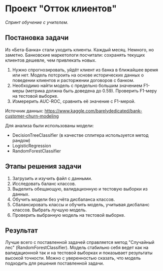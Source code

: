 # Проект "Отток клиентов"
*Спринт обучение с учителем.*

## Постановка задачи
Из «Бета-Банка» стали уходить клиенты. Каждый месяц. Немного, но заметно. Банковские маркетологи посчитали: сохранять текущих клиентов дешевле, чем привлекать новых.

1. Нужно спрогнозировать, уйдёт клиент из банка в ближайшее время или нет. Модель потсроить на основе исторических данных о поведении клиентов и расторжении договоров с банком.
2. Необходимо найти модель с предельно большим значением F1-меры (метрика должна быть доведена до 0.59). Проверить F1-меру на тестовой выборке.
3. Измерерить AUC-ROC, сравнить её значение с F1-мерой.

Источник данных: https://www.kaggle.com/barelydedicated/bank-customer-churn-modeling

Для анализа были использованы модели:
- DecisionTreeClassifier (в качестве сплитера используется метод рандом)
- LogisticRegression
- RandomForestClassifier

## Этапы решения задачи

1. Загрузить и изучить файл с данными.
2. Исследовать баланс классов.
3. Выделить обещающую, валидационную и тестовую выборки из данных.
4. Обучить модели без учёта дисбаланса классов.
5. Сбалансировать классы и обучить модель, учитывая дисбаланс классов. Выбрать лучшую модель.
6. Проверить выбранную модель на тестовой выборке.

## Результат
Лучше всего с поставленной задачей справляется метод "Случайный лес" (RandomForestClassifier). Модель стабильно себя ведет как на валидационной так и на тестовой выборках и показывает результаты высокой точности. Можно с уверенностью сказать, что модель подходить для решения поставленной задачи.